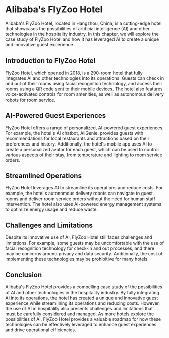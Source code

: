 Alibaba's FlyZoo Hotel
====================================================================

Alibaba's FlyZoo Hotel, located in Hangzhou, China, is a cutting-edge hotel that showcases the possibilities of artificial intelligence (AI) and other technologies in the hospitality industry. In this chapter, we will explore the case study of FlyZoo Hotel and how it has leveraged AI to create a unique and innovative guest experience.

Introduction to FlyZoo Hotel
----------------------------

FlyZoo Hotel, which opened in 2018, is a 290-room hotel that fully integrates AI and other technologies into its operations. Guests can check in and out of their rooms using facial recognition technology, and access their rooms using a QR code sent to their mobile devices. The hotel also features voice-activated controls for room amenities, as well as autonomous delivery robots for room service.

AI-Powered Guest Experiences
----------------------------

FlyZoo Hotel offers a range of personalized, AI-powered guest experiences. For example, the hotel's AI chatbot, AliGenie, provides guests with recommendations for local restaurants and attractions based on their preferences and history. Additionally, the hotel's mobile app uses AI to create a personalized avatar for each guest, which can be used to control various aspects of their stay, from temperature and lighting to room service orders.

Streamlined Operations
----------------------

FlyZoo Hotel leverages AI to streamline its operations and reduce costs. For example, the hotel's autonomous delivery robots can navigate to guest rooms and deliver room service orders without the need for human staff intervention. The hotel also uses AI-powered energy management systems to optimize energy usage and reduce waste.

Challenges and Limitations
--------------------------

Despite its innovative use of AI, FlyZoo Hotel still faces challenges and limitations. For example, some guests may be uncomfortable with the use of facial recognition technology for check-in and out processes, and there may be concerns around privacy and data security. Additionally, the cost of implementing these technologies may be prohibitive for many hotels.

Conclusion
----------

Alibaba's FlyZoo Hotel provides a compelling case study of the possibilities of AI and other technologies in the hospitality industry. By fully integrating AI into its operations, the hotel has created a unique and innovative guest experience while streamlining its operations and reducing costs. However, the use of AI in hospitality also presents challenges and limitations that must be carefully considered and managed. As more hotels explore the possibilities of AI, FlyZoo Hotel provides a valuable roadmap for how these technologies can be effectively leveraged to enhance guest experiences and drive operational efficiencies.

